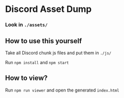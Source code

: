 # Discord Asset Dump

### Look in `./assets/`

## How to use this yourself

Take all Discord chunk js files and put them in `./js/`

Run `npm install` and `npm start`

## How to view?

Run `npm run viewer` and open the generated `index.html`
